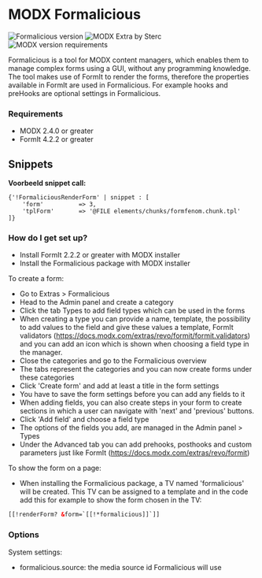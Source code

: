 # MODX Formalicious
![Formalicious version](https://img.shields.io/badge/version-2.0.5-green.svg) ![MODX Extra by Sterc](https://img.shields.io/badge/checked%20by-Gauke%20and%20Roel-blue.svg) ![MODX version requirements](https://img.shields.io/badge/modx%20version%20requirement-2.4%2B-brightgreen.svg)

Formalicious is a tool for MODX content managers, which enables them to manage complex forms using a GUI, without any programming knowledge. The tool makes use of FormIt to render the forms, therefore the properties available in FormIt are used in Formalicious. For example hooks and preHooks are optional settings in Formalicious.

### Requirements ###
* MODX 2.4.0 or greater
* FormIt 4.2.2 or greater

## Snippets

**Voorbeeld snippet call:**

```
{'!FormaliciousRenderForm' | snippet : [
	'form' 	        => 3,
    'tplForm'		=> '@FILE elements/chunks/formfenom.chunk.tpl'
]}
```

### How do I get set up? ###

* Install FormIt 2.2.2 or greater with MODX installer
* Install the Formalicious package with MODX installer

To create a form:

* Go to Extras > Formalicious
* Head to the Admin panel and create a category
* Click the tab Types to add field types which can be used in the forms
* When creating a type you can provide a name, template, the possibility to add values to the field and give these values a template, FormIt validators (https://docs.modx.com/extras/revo/formit/formit.validators) and you can add an icon which is shown when choosing a field type in the manager.
* Close the categories and go to the Formalicious overview
* The tabs represent the categories and you can now create forms under these categories
* Click 'Create form' and add at least a title in the form settings
* You have to save the form settings before you can add any fields to it
* When adding fields, you can also create steps in your form to create sections in which a user can navigate with 'next' and 'previous' buttons. 
* Click 'Add field' and choose a field type
* The options of the fields you add, are managed in the Admin panel > Types
* Under the Advanced tab you can add prehooks, posthooks and custom parameters just like FormIt (https://docs.modx.com/extras/revo/formit)
 
To show the form on a page:

* When installing the Formalicious package, a TV named 'formalicious' will be created. This TV can be assigned to a template and in the code add this for example to show the form chosen in the TV: 
```html
[[!renderForm? &form=`[[!*formalicious]]`]]
```

### Options ###
System settings: 

* formalicious.source: the media source id Formalicious will use 
